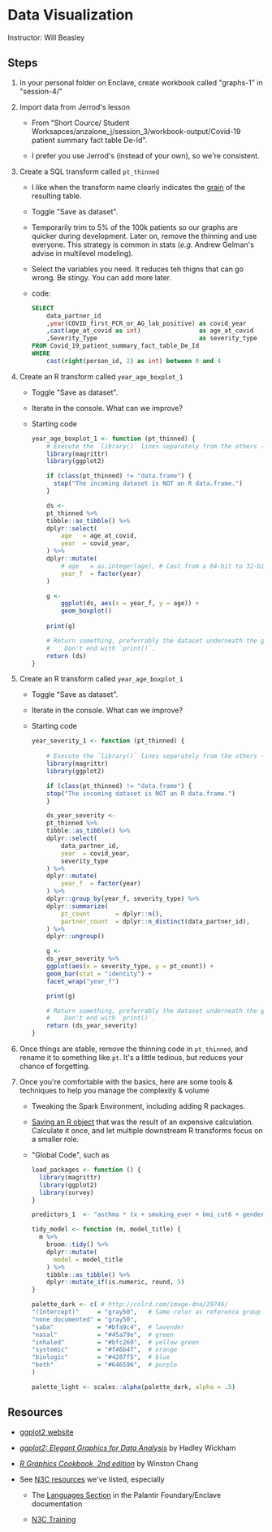 Data Visualization
===========================

Instructor: Will Beasley

Steps
--------------

1. In your personal folder on Enclave, create workbook called "graphs-1" in "session-4/"

1. Import data from Jerrod's lesson

    * From "Short Cource/ Student Worksapces/anzalone_j/session_3/workbook-output/Covid-19 patient summary fact table De-Id".
  
    * I prefer you use Jerrod's (instead of your own), so we're consistent.

1. Create a SQL transform called `pt_thinned`

    * I like when the transform name clearly indicates the [grain](https://www.kimballgroup.com/data-warehouse-business-intelligence-resources/kimball-techniques/dimensional-modeling-techniques/grain/) of the resulting table.

    * Toggle "Save as dataset".

    * Temporarily trim to 5% of the 100k patients so our graphs are quicker during development.  Later on, remove the thinning and use everyone.  This strategy is common in stats (*e.g.* Andrew Gelman's advise in multilevel modeling).

    * Select the variables you need.  It reduces teh thigns that can go wrong.  Be stingy.  You can add more later.

    * code:

        ```sql
        SELECT 
            data_partner_id
            ,year(COVID_first_PCR_or_AG_lab_positive) as covid_year
            ,cast(age_at_covid as int)                as age_at_covid
            ,Severity_Type                            as severity_type
        FROM Covid_19_patient_summary_fact_table_De_Id
        WHERE 
            cast(right(person_id, 2) as int) between 0 and 4
        ```

1. Create an R transform called `year_age_boxplot_1`

    * Toggle "Save as dataset".

    * Iterate in the console.  What can we improve?

    * Starting code

        ```r
        year_age_boxplot_1 <- function (pt_thinned) {
            # Execute the `library()` lines separately from the others --when debugging in the console (ctrl+shift+enter).
            library(magrittr)
            library(ggplot2)

            if (class(pt_thinned) != "data.frame") {
              stop("The incoming dataset is NOT an R data.frame.")
            }

            ds <-
            pt_thinned %>%
            tibble::as_tibble() %>%
            dplyr::select(
                age   = age_at_covid,
                year  = covid_year,
            ) %>%
            dplyr::mutate(
                # age   = as.integer(age), # Cast from a 64-bit to 32-bit integer
                year_f  = factor(year)
            )

            g <-
                ggplot(ds, aes(x = year_f, y = age)) +
                geom_boxplot()
            
            print(g)

            # Return something, preferrably the dataset underneath the graph.
            #    Don't end with `print()`.
            return (ds)
        }
        ```

1. Create an R transform called `year_age_boxplot_1`

    * Toggle "Save as dataset".

    * Iterate in the console.  What can we improve?

    * Starting code

        ```r
        year_severity_1 <- function (pt_thinned) {
            
            # Execute the `library()` lines separately from the others --when debugging in the console (ctrl+shift+enter).
            library(magrittr)
            library(ggplot2)

            if (class(pt_thinned) != "data.frame") {
            stop("The incoming dataset is NOT an R data.frame.")
            }

            ds_year_severity <-
            pt_thinned %>%
            tibble::as_tibble() %>%
            dplyr::select(
                data_partner_id,
                year  = covid_year,
                severity_type
            ) %>%
            dplyr::mutate(
                year_f  = factor(year)
            ) %>%
            dplyr::group_by(year_f, severity_type) %>%
            dplyr::summarize(
                pt_count       = dplyr::n(),
                partner_count  = dplyr::n_distinct(data_partner_id),
            ) %>%
            dplyr::ungroup()

            g <-
            ds_year_severity %>%
            ggplot(aes(x = severity_type, y = pt_count)) +
            geom_bar(stat = "identity") +
            facet_wrap("year_f")

            print(g)

            # Return something, preferrably the dataset underneath the graph.
            #    Don't end with `print()`.
            return (ds_year_severity)
        }
        ```

1. Once things are stable, remove the thinning code in `pt_thinned`, and rename it to something like `pt`.  It's a little tedious, but reduces your chance of forgetting.

1. Once you're comfortable with the basics, here are some tools & techniques to help you manage the complexity & volume

    * Tweaking the Spark Environment, including adding R packages.

    * [Saving an R object](https://unite.nih.gov/workspace/documentation/product/code-workbook/r-raw-file-access) that was the result of an expensive calculation.  Calculate it once, and let multiple downstream R transforms focus on a smaller role.

    * "Global Code", such as

        ```r
        load_packages <- function () {
          library(magrittr)
          library(ggplot2)
          library(survey)
        }

        predictors_1  <- "asthma * tx + smoking_ever + bmi_cut6 + gender_male + race_v2"

        tidy_model <- function (m, model_title) {
          m %>%
            broom::tidy() %>%
            dplyr::mutate(
              model = model_title
            ) %>%
            tibble::as_tibble() %>%
            dplyr::mutate_if(is.numeric, round, 5)
        }

        palette_dark <- c( # http://colrd.com/image-dna/29746/
        "(Intercept)"     = "gray50",   # Same color as reference group below
        "none documented" = "gray50",
        "saba"            = "#bfa9c4",  # lavender
        "nasal"           = "#45a79e",  # green
        "inhaled"         = "#bfc269",  # yellow green
        "systemic"        = "#f46b4f",  # orange
        "biologic"        = "#4287f5",  # blue
        "both"            = "#646596",  # purple
        )

        palette_light <- scales::alpha(palette_dark, alpha = .5)
        ```

Resources
--------------

* [ggplot2 website](https://ggplot2.tidyverse.org/reference/)

* [*ggplot2: Elegant Graphics for Data Analysis*](https://www.amazon.com/ggplot2-Elegant-Graphics-Data-Analysis/dp/331924275X/) by Hadley Wickham

* [*R Graphics Cookbook, 2nd edition*](https://r-graphics.org/) by Winston Chang

* See [N3C resources](../../../background/assets.md) we've listed, especially

    * The [Languages Section](https://unite.nih.gov/workspace/documentation/product/code-workbook/languages) in the Palantir Foundary/Enclave documentation

    * [N3C Training](https://unite.nih.gov/workspace/slate/documents/training)
